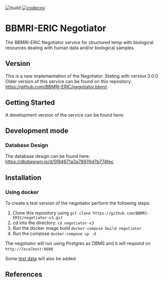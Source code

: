 ![build](https://github.com/BBMRI-ERIC/negotiator-v3/actions/workflows/java-ci.yml/badge.svg?)
[![codecov](https://codecov.io/github/BBMRI-ERIC/negotiator-v3/branch/master/graph/badge.svg?token=YN9M34IM3S)](https://codecov.io/github/BBMRI-ERIC/negotiator-v3)
# BBMRI-ERIC Negotiator

The BBMRI-ERIC Negotiator service for structured temp with biological resources dealing with
human data and/or biological samples.

## Version

This is a new implementation of the Negotiator. Stating with version 3.0.0. Older version of this
service can be found on this repository: https://github.com/BBMRI-ERIC/negotiator.bbmri

## Getting Started

A development version of the service can be found here:

## Development mode

### Database Design

The database design can be found here: https://dbdiagram.io/d/5f84671a3a78976d7b774fec

## Installation

### Using docker

To create a test version of the negotiator perform the following steps:

1. Clone this repository using `git clone https://github.com/BBMRI-ERIC/negotiator-v3.git`
2. cd into the directory: `cd negotiator-v3`
3. Run the docker image build `docker-compose build negotiator`
4. Run the compose `docker-compose up -d`

The negotiator will run using Postgres as DBMS and it will respond on `http://localhost:8080`.

Some [test data](https://github.com/BBMRI-ERIC/negotiator-v3/blob/master/negotiator-application/src/main/resources/data-postgres.sql) will also be added 

## References
